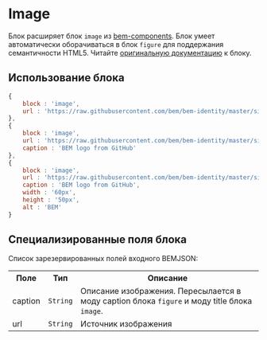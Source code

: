 # Image

Блок расширяет блок `image` из [bem-components](http://ru.bem.info/libs/bem-components/v2/).
Блок умеет автоматически оборачиваться в блок `figure` для поддержания семантичности HTML5.
Читайте [оригинальную документацию](http://ru.bem.info/libs/bem-components/v2/desktop/image/) к блоку.

## Использование блока

``` js
{
    block : 'image',
    url : 'https://raw.githubusercontent.com/bem/bem-identity/master/sign/sign.png'
},
{
    block : 'image',
    url : 'https://raw.githubusercontent.com/bem/bem-identity/master/sign/sign.png',
    caption : 'BEM logo from GitHub'
},
{
    block : 'image',
    url : 'https://raw.githubusercontent.com/bem/bem-identity/master/sign/sign.png',
    caption : 'BEM logo from GitHub',
    width : '60px',
    height : '50px',
    alt : 'BEM'
}
```

## Специализированные поля блока

Список зарезервированных полей входного BEMJSON:

<table>
    <tr>
        <th>Поле</th>
        <th>Тип</th>
        <th>Описание</th>
    </tr>
    <tr>
        <td>caption</td>
        <td>
            <code>String</code>
        </td>
        <td>Описание изображения. Пересылается в моду caption блока <code>figure</code> и моду title блока <code>image</code>.</td>
    </tr>
    <tr>
        <td>url</td>
        <td>
            <code>String</code>
        </td>
        <td>Источник изображения</td>
    </tr>
</table>
